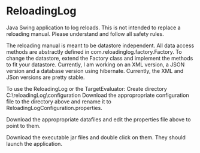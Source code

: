 # ReloadingLog
Java Swing application to log reloads. This is not intended to replace a reloading manual. Please understand and follow all safety rules.

The reloading manual is meant to be datastore independent.  All data access methods are abstractly defined in com.reloadinglog.factory.Factory.  To change the datastore, extend the Factory class and implement the methods to fit your datastore.  Currently, I am working on an XML version, a JSON version and a database version using hibernate.  Currently, the XML and JSon versions are pretty stable. 

To use the ReloadingLog or the TargetEvaluator:
Create directory C:\reloadingLog\configuration
Download the appropropriate configuration file to the directory above and rename it to ReloadingLogConfiguration.properties.

Download the appropropriate datafiles and edit the properties file above to point to them.

Download the executable jar files and double click on them.  They should launch the application.


